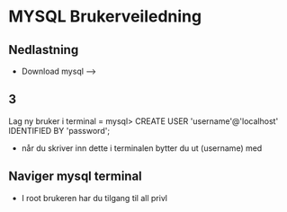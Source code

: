 # MYSQL Brukerveiledning
## Nedlastning
* Download mysql -->


## 3
Lag ny bruker i terminal = mysql> CREATE USER 'username'@'localhost' IDENTIFIED BY 'password';
* når du skriver inn dette i terminalen bytter du ut (username) med 


## Naviger mysql terminal
* I root brukeren har du tilgang til all privl
